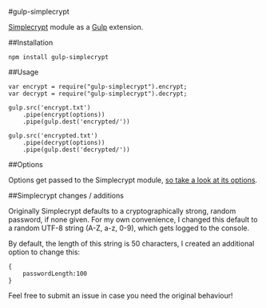 #gulp-simplecrypt

[Simplecrypt](https://github.com/ShowClix/simplecrypt) module as a [Gulp](http://gulpjs.com/) extension.

##Installation

	npm install gulp-simplecrypt

##Usage


	var encrypt = require("gulp-simplecrypt").encrypt;
	var decrypt = require("gulp-simplecrypt").decrypt;

	gulp.src('encrypt.txt')	
		.pipe(encrypt(options))
		.pipe(gulp.dest('encrypted/'))
		
	gulp.src('encrypted.txt')
		.pipe(decrypt(options))
		.pipe(gulp.dest('decrypted/'))
		

##Options

Options get passed to the Simplecrypt module, [so take a look at its options](https://github.com/ShowClix/simplecrypt#api).

##Simplecrypt changes / additions


Originally Simplecrypt defaults to a cryptographically strong, random password, if none given. For my own convenience, I changed this default to a random UTF-8 string (A-Z, a-z, 0-9), which gets logged to the console. 

By default, the length of this string is 50 characters, I created an additional option to change this:

	{
		passwordLength:100
	}
	
Feel free to submit an issue in case you need the original behaviour!